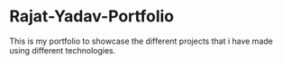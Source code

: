 # Rajat-Yadav-Portfolio
 This is my portfolio to showcase the different projects that i have made using different technologies. 
